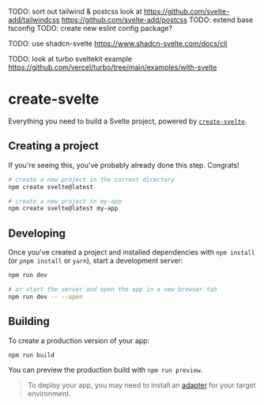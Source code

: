 TODO: sort out tailwind & postcss
look at
https://github.com/svelte-add/tailwindcss
https://github.com/svelte-add/postcss
TODO: extend base tsconfig
TODO: create new eslint config package?

TODO: use shadcn-svelte
https://www.shadcn-svelte.com/docs/cli

TODO: look at turbo sveltekit example
https://github.com/vercel/turbo/tree/main/examples/with-svelte

# create-svelte

Everything you need to build a Svelte project, powered by [`create-svelte`](https://github.com/sveltejs/kit/tree/master/packages/create-svelte).

## Creating a project

If you're seeing this, you've probably already done this step. Congrats!

```bash
# create a new project in the current directory
npm create svelte@latest

# create a new project in my-app
npm create svelte@latest my-app
```

## Developing

Once you've created a project and installed dependencies with `npm install` (or `pnpm install` or `yarn`), start a development server:

```bash
npm run dev

# or start the server and open the app in a new browser tab
npm run dev -- --open
```

## Building

To create a production version of your app:

```bash
npm run build
```

You can preview the production build with `npm run preview`.

> To deploy your app, you may need to install an [adapter](https://kit.svelte.dev/docs/adapters) for your target environment.
